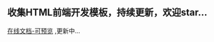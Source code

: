 
## 收集HTML前端开发模板，持续更新，欢迎star...


[在线文档-可预览](https://wenfengsat.github.io/easy-tool/#/docs/ui-common) ,更新中...